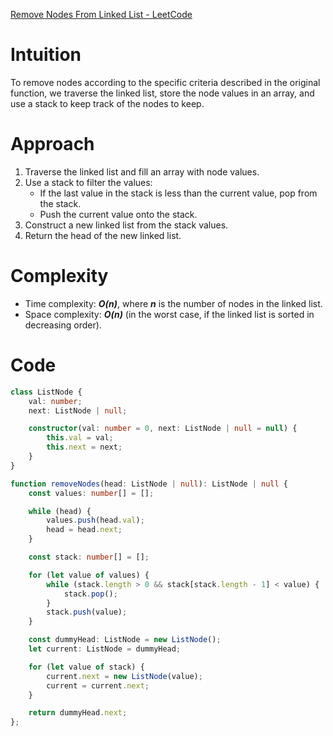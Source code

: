 [Remove Nodes From Linked List - LeetCode](https://leetcode.com/problems/remove-nodes-from-linked-list/description/?envType=daily-question&envId=2024-05-06)

# Intuition
To remove nodes according to the specific criteria described in the original function, we traverse the linked list, store the node values in an array, and use a stack to keep track of the nodes to keep.

# Approach
1. Traverse the linked list and fill an array with node values.
2. Use a stack to filter the values:
   - If the last value in the stack is less than the current value, pop from the stack.
   - Push the current value onto the stack.
3. Construct a new linked list from the stack values.
4. Return the head of the new linked list.

# Complexity
- Time complexity: ***O(n)***, where ***n*** is the number of nodes in the linked list.
- Space complexity: ***O(n)*** (in the worst case, if the linked list is sorted in decreasing order).

# Code
```typescript
class ListNode {
    val: number;
    next: ListNode | null;

    constructor(val: number = 0, next: ListNode | null = null) {
        this.val = val;
        this.next = next;
    }
}

function removeNodes(head: ListNode | null): ListNode | null {
    const values: number[] = [];

    while (head) {
        values.push(head.val);
        head = head.next;
    }

    const stack: number[] = [];

    for (let value of values) {
        while (stack.length > 0 && stack[stack.length - 1] < value) {
            stack.pop();
        }
        stack.push(value);
    }

    const dummyHead: ListNode = new ListNode();
    let current: ListNode = dummyHead;

    for (let value of stack) {
        current.next = new ListNode(value);
        current = current.next;
    }

    return dummyHead.next;
};
```